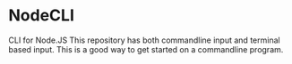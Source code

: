 # NodeCLI
CLI for Node.JS
This repository has both commandline input and terminal based input.  This is a good way to get started on a commandline program.